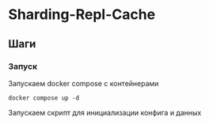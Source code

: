 # Sharding-Repl-Cache

## Шаги

### Запуск

Запускаем docker compose с контейнерами

```shell
docker compose up -d
```

Запускаем скрипт для инициализации конфига и данных

```shell

```
